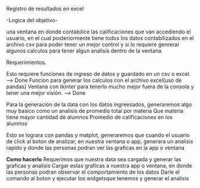 Registro de resultados en excel

-Logica del objetivo-

una ventana en donde contabilice las calificaciones que van accediendo el usuario, en el cual posteriormente tiene todos los datos contabilizados en el archivo csv para poder tener un mejor control y si lo requiere genrerar algunos calculos para tener algun analisis dentro de la ventana.

Requerimientos.

Esto requiere funciones de ingreso de datos y guardado en un csv o excel. -->  Done
Funcion para generar los calculos con el archivo excel(uso de pandas)
Ventana con tkinter para tenerlo mucho mejor fuera de la consola y tener una mejor visión.  --> Done

Para la generación de la data con los datos ingreesados, generaremos algo muy basico como un analisis de promedio total por materia
Que materia tiene mayor cantidad de alumnos
Promedio de calificaciones en los alumnos

Esto se lograra con pandas y matplot, generaremos que cuando el usuario de click al boton de analizar, en nuestra ventana o app, generara un analisis rapido y donde las personas podran ver las graficas en la app o ventana

**Como hacerlo**
    Requerimos que nuestra data sea cargada y generar las graficas y analisis
    Cargar estas graficas a nuestra app o ventana, en donde las personas podran observar el comportamiento de los datos
    Darle el comando al boton y ejecutar los widgetsque tenemos y generar el analisis
    

